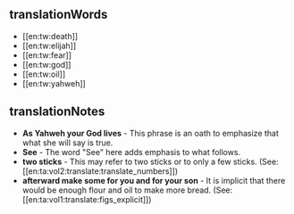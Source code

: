 ## translationWords

* [[en:tw:death]]
* [[en:tw:elijah]]
* [[en:tw:fear]]
* [[en:tw:god]]
* [[en:tw:oil]]
* [[en:tw:yahweh]]

## translationNotes

* **As Yahweh your God lives** - This phrase is an oath to emphasize that what she will say is true.
* **See** - The word "See" here adds emphasis to what follows.
* **two sticks** - This may refer to two sticks or to only a few sticks. (See: [[en:ta:vol2:translate:translate_numbers]])
* **afterward make some for you and for your son** - It is implicit that there would be enough flour and oil to make more bread. (See: [[en:ta:vol1:translate:figs_explicit]])
